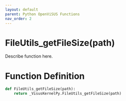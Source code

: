 ```yaml
---
layout: default
parent: Python OpenViSUS Functions
nav_order: 2
---
```


# FileUtils_getFileSize(path)

Describe function here.

# Function Definition

```python
def FileUtils_getFileSize(path):
    return _VisusKernelPy.FileUtils_getFileSize(path)

```